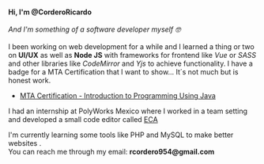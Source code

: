 <h4>Hi, I'm @CorderoRicardo</h4>
<p>
  <em>And I'm something of a software developer myself 🤓</em><br><br> 
  I been working on web development for a while and I learned a thing or two on <strong>UI/UX</strong> as well as <strong>Node JS</strong>
  with frameworks for frontend like <em>Vue</em> or <em>SASS</em> and other libraries like <em>CodeMirror</em> and <em>Yjs</em> to achieve
  functionality. I have a badge for a MTA Certification that I want to show... It´s not much but is honest work.
</p>
<ul>
  <li>
    <a href="https://www.credly.com/badges/b82ee659-80e7-49b3-985a-1164fd9d23f3">MTA Certification - Introduction to Programming Using Java<a>
  </li>
</ul>
<p>
  I had an internship at PolyWorks Mexico where I worked in a team setting and developed a small code editor called 
  <a href="https://eca.mx.polyworks.com:44319/" >ECA</a>
</p>
<p>
  I'm currently learning some tools like PHP and MySQL to make better websites .<br>
  You can reach me through my email: <strong>rcordero954@gmail.com</strong>
</p>

<!---
CorderoRicardo/CorderoRicardo is a ✨ special ✨ repository because its `README.md` (this file) appears on your GitHub profile.
You can click the Preview link to take a look at your changes.
--->
